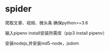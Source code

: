 # spider
爬取文章、视频、微头条
确保python>=3.6

输入pipenv install安装所需库（pip3 install pipenv）

安装nodejs,并安装md5-node，jsdom
